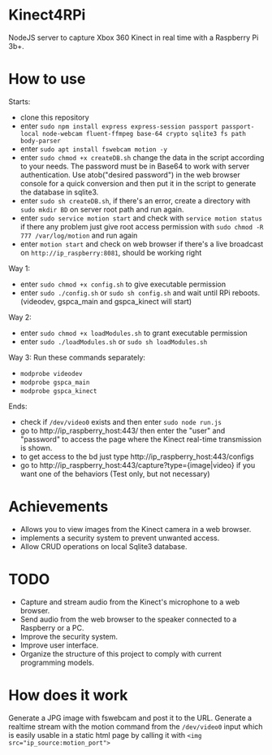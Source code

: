 # Kinect4RPi

NodeJS server to capture Xbox 360 Kinect in real time with a Raspberry Pi 3b+.

# How to use
Starts:
- clone this repository
- enter `sudo npm install express express-session passport passport-local node-webcam fluent-ffmpeg base-64 crypto sqlite3 fs path body-parser`
- enter `sudo apt install fswebcam motion -y`
- enter `sudo chmod +x createDB.sh` change the data in the script according to your needs. The password must be in Base64 to work with server authentication. Use atob("desired password") in the web browser console for a quick conversion and then put it in the script to generate the database in sqlite3.
- enter `sudo sh createDB.sh`, if there's an error, create a directory with `sudo mkdir BD` on server root path and run again.
- enter `sudo service motion start` and check with `service motion status` if there any problem just give root access permission with `sudo chmod -R 777 /var/log/motion` and run again
- enter `motion start` and check on web browser if there's a live broadcast on `http://ip_raspberry:8081`, should be working right
 
Way 1:
- enter `sudo chmod +x config.sh` to give executable permission
- enter `sudo ./config.sh` or `sudo sh config.sh` and wait until RPi reboots. (videodev, gspca_main and gspca_kinect will start)


Way 2:
- enter `sudo chmod +x loadModules.sh` to grant executable permission
- enter `sudo ./loadModules.sh` or `sudo sh loadModules.sh`

Way 3:
Run these commands separately:
- `modprobe videodev`
- `modprobe gspca_main`
- `modprobe gspca_kinect`

Ends:
- check if `/dev/video0` exists and then enter `sudo node run.js`
- go to http://ip_raspberry_host:443/ then enter the "user" and "password" to access the page where the Kinect real-time transmission is shown.
- to get access to the bd just type http://ip_raspberry_host:443/configs
- go to http://ip_raspberry_host:443/capture?type={image|video} if you want one of the behaviors (Test only, but not necessary)

# Achievements
* Allows you to view images from the Kinect camera in a web browser.
* implements a security system to prevent unwanted access.
* Allow CRUD operations on local Sqlite3 database.

# TODO
* Capture and stream audio from the Kinect's microphone to a web browser.
* Send audio from the web browser to the speaker connected to a Raspberry or a PC.
* Improve the security system.
* Improve user interface.
* Organize the structure of this project to comply with current programming models.

# How does it work

Generate a JPG image with fswebcam and post it to the URL.
Generate a realtime stream with the motion command from the `/dev/video0` input which is easily usable in a static html page by calling it with `<img src="ip_source:motion_port">`
